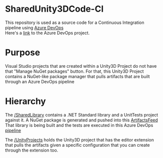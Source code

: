 # SharedUnity3DCode-CI
This repository is used as a source code for a Continuous Integration pipeline using [Azure DevOps](https://azure.microsoft.com/en-us/services/devops/)<br/>
Here's a [link](https://dev.azure.com/SharedUnity3DCode/SharedUnity3DCode-CI/_build) to the Azure DevOps project.

# Purpose
Visual Studio projects that are created within a Unity3D Project do not have that "Manage NuGet packages" button.
For that, this Unity3D Project contains a NuGet-like package manager that pulls artifacts that are built through an Azure DevOps pipeline

# Hierarchy
The [/SharedLibrary](/SharedLibrary) contains a .NET Standard library and a UnitTests project against it. A NuGet package is generated and pushed into this [ArtifactsFeed](https://dev.azure.com/SharedUnity3DCode/SharedUnity3DCode-CI/_packaging?_a=feed&feed=ArtifactsFeed%40Local)
That library is being built and the tests are executed in this Azure DevOps [pipeline](https://dev.azure.com/SharedUnity3DCode/SharedUnity3DCode-CI/_build)

The [/UnityProjects](/UnityProject) holds the Unity3D project that has the editor extension that pulls the artifacts given a specific configuration that you can create through the extension too. 


